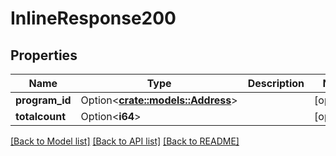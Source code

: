 # InlineResponse200

## Properties

Name | Type | Description | Notes
------------ | ------------- | ------------- | -------------
**program_id** | Option<[**crate::models::Address**](Address.md)> |  | [optional]
**totalcount** | Option<**i64**> |  | [optional]

[[Back to Model list]](../solanabeach_api.wiki/Home.md#documentation-for-models) [[Back to API list]](../solanabeach_api.wiki/Home.md#documentation-for-api-endpoints) [[Back to README]](../solanabeach_api.wiki/Home.md)


